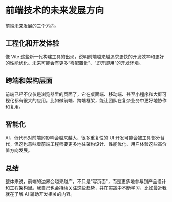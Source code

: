 # 前端技术的未来发展方向

前端未来发展的三个方向。

## 工程化和开发体验

像 Vite 这些新一代构建工具的出现，说明前端越来越追求更快的开发效率和更好的性能优化。未来可能会有更多“零配置化”、“即开即用”的开发环境。

## 跨端和架构层面

前端已经不仅仅是浏览器里的页面了，它在桌面端、移动端、甚至小程序和大屏可视化都有很大的应用。比如微前端、跨端框架，能让团队在复杂业务中更好地协作和复用。

## 智能化

AI、低代码对前端的影响会越来越大，很多重复性的 UI 开发可能会被工具部分替代，但这也意味着前端工程师要更多地往架构设计、性能优化、用户体验这些高价值方向发展。

## 总结

整体来说，前端的边界会越来越广，不只是“写页面”，而是更多地参与到产品设计和工程架构里。我自己也会持续关注这些趋势，并在实践中不断学习，比如最近我就在了解 AI 辅助开发相关的内容。